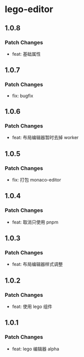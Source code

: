 # lego-editor

## 1.0.8

### Patch Changes

- feat: 基础属性

## 1.0.7

### Patch Changes

- fix: bugfix

## 1.0.6

### Patch Changes

- feat: 布局编辑器暂时去掉 worker

## 1.0.5

### Patch Changes

- fix: 打包 monaco-editor

## 1.0.4

### Patch Changes

- feat: 取消只使用 pnpm

## 1.0.3

### Patch Changes

- feat: 布局编辑器样式调整

## 1.0.2

### Patch Changes

- feat: 使用 lego 组件

## 1.0.1

### Patch Changes

- feat: lego 编辑器 alpha
